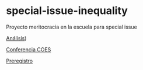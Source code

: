 # special-issue-inequality
 Proyecto meritocracia en la escuela para special issue

[Análisis](https://educacion-meritocracia.github.io/special-issue-inequality/processing/02-analisis.html))

[Conferencia COES](https://educacion-meritocracia.github.io/special-issue-inequality/conferencias/coes-conf-2024/template/changes-meritocracy.html#/cambio-en-las-creencias-sobre-meritocracia-en-el-contexto-escolar)

[Preregistro](https://educacion-meritocracia.github.io/special-issue-inequality/preregistro.html)

